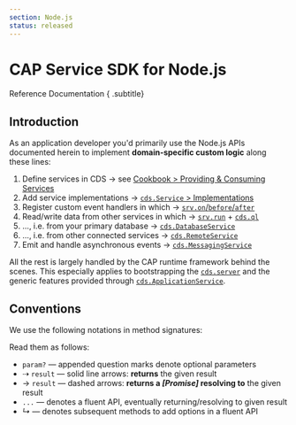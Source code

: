 ```yaml
---
section: Node.js
status: released
---
```

<!--- Migrated: @external/node.js/index.md -> @external/node.js/index.md -->

# CAP Service SDK for Node.js
Reference Documentation
{ .subtitle}


<!-- % include links-for-node.md %} -->


## Introduction

As an application developer you'd primarily use the Node.js APIs documented herein to implement **domain-specific custom logic** along these lines:

1. Define services in CDS &rarr; see [Cookbook > Providing & Consuming Services](../guides/providing-services/#defining-services)
2. Add service implementations &rarr; [`cds.Service` > Implementations](./services#srv-impls)
3. Register custom event handlers in which &rarr; [`srv.on`/`before`/`after`](./services#event-handlers)
4. Read/write data from other services in which &rarr; [`srv.run`](./services#srv-run) + [`cds.ql`](./cds-ql)
5. ..., i.e. from your primary database &rarr; [`cds.DatabaseService`](./databases)
5. ..., i.e. from other connected services &rarr; [`cds.RemoteService`](./remote-services)
6. Emit and handle asynchronous events &rarr; [`cds.MessagingService`](./messaging)

All the rest is largely handled by the CAP runtime framework behind the scenes.
This especially applies to bootstrapping the [`cds.server`](./cds-serve) and the generic features
provided through [`cds.ApplicationService`](./app-services).


<!-- ## Content -->

<!-- <script setup>
import { data as pages } from './index.data.js'
</script>

<IndexList :pages='pages' list='true' /> -->

<!--
<style scoped>
ul strong { font-weight: 500 }
</style>
-->


## Conventions

We use the following notations in method signatures:


Read them as follows:

* `param?` — appended question marks denote optional parameters
* &#8674; `result` — solid line arrows: **returns** the given result
* &#8594; `result` — dashed arrows: **returns a _[Promise]_ resolving to** the given result
* `...` — denotes a fluent API, eventually returning/resolving to given result
* _<i>&#8627;</i>_ — denotes subsequent methods to add options in a fluent API
